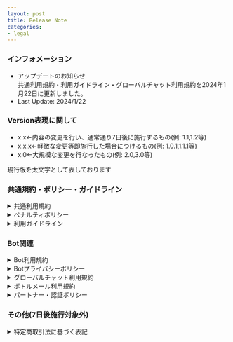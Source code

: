 ```yaml
---
layout: post
title: Release Note
categories:
- legal
---
```

### インフォメーション

- アップデートのお知らせ<br>共通利用規約・利用ガイドライン・グローバルチャット利用規約を2024年1月22日に更新しました。
- Last Update: 2024/1/22

### Version表現に関して

- x.x←内容の変更を行い、通常通り7日後に施行するもの(例: 1.1,1.2等)
- x.x.x←軽微な変更等即施行した場合につけるもの(例: 1.0.1,1.1.1等)
- x.0←大規模な変更を行なったもの(例: 2.0,3.0等)

現行版を太文字として表しております

### 共通規約・ポリシー・ガイドライン

<details><summary>共通利用規約</summary>

<b>Version 1.0.4 (2024/1/22) 禁止事項における表現の一部変更</b><br>
<s>Version 1.0.3 (2023/12/4) 名称変更</s><br>
<s>Version 1.0.2 (2023/10/1) 内部アプリケーション変更による軽微な変更</s><br>
<s>Version 1.0.1 (2023/6/28) 表現の一部修正、リンク切れの修正</s><br>
<s>Version 1.0 (2023/5/14) 初期リリース</s>
</details>

<details><summary>ペナルティポリシー</summary>

<b>Version 1.1 (2023/12/4) ペナルティ種類の追加(注意・警告の間に新ペナルティを追加)・一時利用停止の期間見直し・規約名称変更に伴う修正</b><br>
<s>Version 1.0 (2023/5/14) 初期リリース</s>
</details>

<details><summary>利用ガイドライン</summary>

<b>Version 1.0.2 (2024/2/13) ボトルメール利用規約新設による内容追加</b><br>
<s>Version 1.0.1 (2024/1/22) グローバルチャット利用規約変更による内容追加・共通利用規約の表現一部変更を適用</s><br>
<s>Version 1.0 (2023/12/4) 初期リリース</s><br>
利用ガイドラインは複数の規約をまとめたものとなるためいかなるバージョンにおいても7日後施行の対象外とします
</details>

### Bot関連

<details><summary>Bot利用規約</summary>

<b>Version 1.0.2 (2023/12/4) 規約名称変更に伴う修正</b><br>
<s>Version 1.0.1 (2023/6/28) リンク切れの修正</s><br>
<s>Version 1.0 (2023/5/14) 初期リリース</s>
</details>

<details><summary>Botプライバシーポリシー</summary>

<b>Version 1.0.3 (2023/12/4) 規約名称変更に伴う修正</b><br>
<s>Version 1.0.2 (2023/10/1) 内部アプリケーション変更による軽微な変更</s><br>
<s>Version 1.0.1 (2023/6/28) リンク切れの修正</s><br>
<s>Version 1.0 (2023/5/14) 初期リリース</s>
</details>

<details><summary>グローバルチャット利用規約</summary>

<b>Version 1.1.2 (2024/1/22) 特例措置に関する記載を追加</b><br>
<s>Version 1.1.1 (2023/12/4) 規約名称変更に伴う修正</s><br>
<s>Version 1.1 (2023/6/28) 禁止事項の追加、表現の一部修正</s><br>
<s>Version 1.0 (2023/5/14) 初期リリース</s>
</details>

<details><summary>ボトルメール利用規約</summary>

<b>Version 1.0 (2024/2/13) 初期リリース</b>
</details>

<details><summary>パートナー・認証ポリシー</summary>

<b>Version 1.0.1 (2023/12/4) 規約名称変更に伴う修正</b><br>
<s>Version 1.0 (2023/5/14) 初期リリース</s>
</details>

### その他(7日後施行対象外)

<details><summary>特定商取引法に基づく表記</summary>

<b>Version 1.1 (2023/12/2) 決済方法追加に向けた内容アップデート</b><br>
<s>Version 1.0.1 (2023/6/28) ページ設定の変更(内容は一切変更ありません)</s><br>
<s>Version 1.0 (2023/5/14) 初期リリース</s>
</details>
